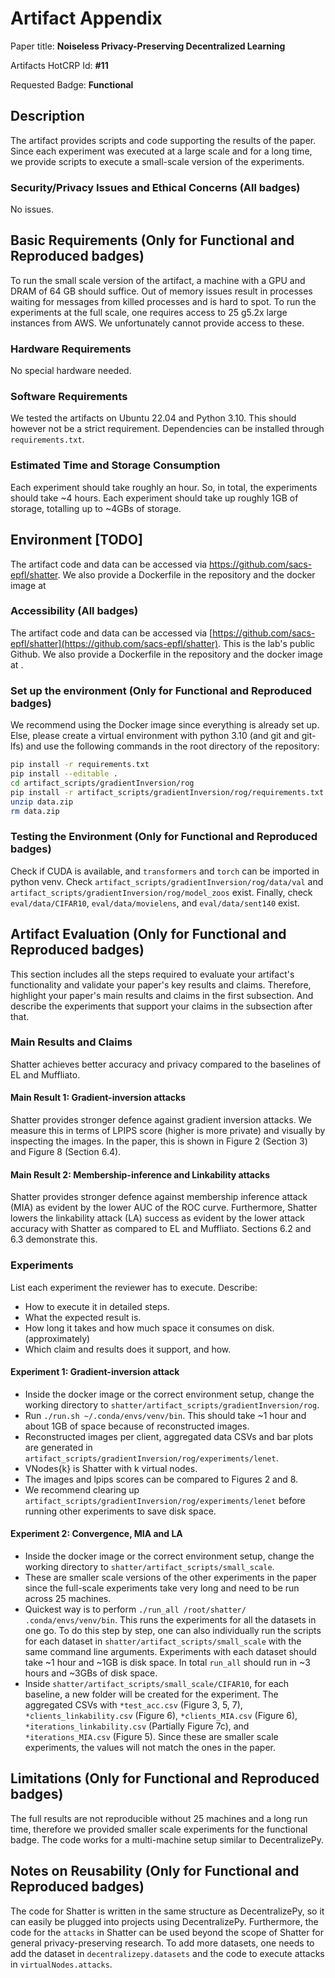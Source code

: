 # Artifact Appendix

Paper title: **Noiseless Privacy-Preserving Decentralized Learning**

Artifacts HotCRP Id: **#11**

Requested Badge: **Functional**

## Description
The artifact provides scripts and code supporting the results of the paper. Since each experiment was executed at a large scale and for a long time, we provide scripts to execute a small-scale version of the experiments.

### Security/Privacy Issues and Ethical Concerns (All badges)
No issues.

## Basic Requirements (Only for Functional and Reproduced badges)
To run the small scale version of the artifact, a machine with a GPU and DRAM of 64 GB should suffice.
Out of memory issues result in processes waiting for messages from killed processes and is hard to spot.
To run the experiments at the full scale, one requires access to 25 g5.2x large instances from AWS. We unfortunately cannot provide access to these.

### Hardware Requirements
No special hardware needed.

### Software Requirements
We tested the artifacts on Ubuntu 22.04 and Python 3.10. This should however not be a strict requirement. Dependencies can be installed through `requirements.txt`.

### Estimated Time and Storage Consumption
Each experiment should take roughly an hour. So, in total, the experiments should take ~4 hours.
Each experiment should take up roughly 1GB of storage, totalling up to ~4GBs of storage.

## Environment [TODO]
The artifact code and data can be accessed via https://github.com/sacs-epfl/shatter.
We also provide a Dockerfile in the repository and the docker image at <TODO>



### Accessibility (All badges)
The artifact code and data can be accessed via [https://github.com/sacs-epfl/shatter](https://github.com/sacs-epfl/shatter). This is the lab's public Github.
We also provide a Dockerfile in the repository and the docker image at <TODO>.

### Set up the environment (Only for Functional and Reproduced badges)
We recommend using the Docker image since everything is already set up.
Else, please create a virtual environment with python 3.10 (and git and git-lfs) and use the following commands in the root directory of the repository:
```bash
pip install -r requirements.txt
pip install --editable .
cd artifact_scripts/gradientInversion/rog
pip install -r artifact_scripts/gradientInversion/rog/requirements.txt
unzip data.zip
rm data.zip
```

### Testing the Environment (Only for Functional and Reproduced badges)
Check if CUDA is available, and `transformers` and `torch` can be imported in python venv.
Check `artifact_scripts/gradientInversion/rog/data/val` and `artifact_scripts/gradientInversion/rog/model_zoos` exist.
Finally, check `eval/data/CIFAR10`, `eval/data/movielens`, and `eval/data/sent140` exist.

## Artifact Evaluation (Only for Functional and Reproduced badges)
This section includes all the steps required to evaluate your artifact's functionality and validate your paper's key results and claims.
Therefore, highlight your paper's main results and claims in the first subsection. And describe the experiments that support your claims in the subsection after that.

### Main Results and Claims
Shatter achieves better accuracy and privacy compared to the baselines of EL and Muffliato.

#### Main Result 1: Gradient-inversion attacks
Shatter provides stronger defence against gradient inversion attacks.
We measure this in terms of LPIPS score (higher is more private) and visually by inspecting the images.
In the paper, this is shown in Figure 2 (Section 3) and Figure 8 (Section 6.4).

#### Main Result 2: Membership-inference and Linkability attacks
Shatter provides stronger defence against membership inference attack (MIA) as evident by the lower AUC of the ROC curve.
Furthermore, Shatter lowers the linkability attack (LA) success as evident by the lower attack accuracy with Shatter as compared to EL and Muffliato.
Sections 6.2 and 6.3 demonstrate this.

### Experiments 
List each experiment the reviewer has to execute. Describe:
 - How to execute it in detailed steps.
 - What the expected result is.
 - How long it takes and how much space it consumes on disk. (approximately)
 - Which claim and results does it support, and how.

#### Experiment 1: Gradient-inversion attack
- Inside the docker image or the correct environment setup, change the working directory to `shatter/artifact_scripts/gradientInversion/rog`.
- Run `./run.sh ~/.conda/envs/venv/bin`. This should take ~1 hour and about 1GB of space because of reconstructed images.
- Reconstructed images per client, aggregated data CSVs and bar plots are generated in `artifact_scripts/gradientInversion/rog/experiments/lenet`.
- VNodes{k} is Shatter with k virtual nodes.
- The images and lpips scores can be compared to Figures 2 and 8.
- We recommend clearing up `artifact_scripts/gradientInversion/rog/experiments/lenet` before running other experiments to save disk space.

#### Experiment 2: Convergence, MIA and LA
- Inside the docker image or the correct environment setup, change the working directory to `shatter/artifact_scripts/small_scale`.
- These are smaller scale versions of the other experiments in the paper since the full-scale experiments take very long and need to be run across 25 machines.
- Quickest way is to perform `./run_all /root/shatter/ .conda/envs/venv/bin`. This runs the experiments for all the datasets in one go. To do this step by step, one can also individually run the scripts for each dataset in `shatter/artifact_scripts/small_scale` with the same command line arguments. Experiments with each dataset should take ~1 hour and ~1GB is disk space. In total `run_all` should run in ~3 hours and ~3GBs of disk space.
- Inside `shatter/artifact_scripts/small_scale/CIFAR10`, for each baseline, a new folder will be created for the experiment. The aggregated CSVs with `*test_acc.csv` (Figure 3, 5, 7), `*clients_linkability.csv` (Figure 6), `*clients_MIA.csv` (Figure 6), `*iterations_linkability.csv` (Partially Figure 7c), and `*iterations_MIA.csv` (Figure 5). Since these are smaller scale experiments, the values will not match the ones in the paper.


## Limitations (Only for Functional and Reproduced badges)
The full results are not reproducible without 25 machines and a long run time, therefore we provided smaller scale experiments for the functional badge. The code works for a multi-machine setup similar to DecentralizePy.

## Notes on Reusability (Only for Functional and Reproduced badges)
The code for Shatter is written in the same structure as DecentralizePy, so it can easily be plugged into projects using DecentralizePy.
Furthermore, the code for the `attacks` in Shatter can be used beyond the scope of Shatter for general privacy-preserving research.
To add more datasets, one needs to add the dataset in `decentralizepy.datasets` and the code to execute attacks in `virtualNodes.attacks`.
